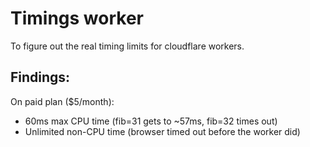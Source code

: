 # Timings worker

To figure out the real timing limits for cloudflare workers.

## Findings:

On paid plan ($5/month):

* 60ms max CPU time (fib=31 gets to ~57ms, fib=32 times out)
* Unlimited non-CPU time (browser timed out before the worker did)
